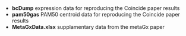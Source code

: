 ##
- **bcDump** expression data for reproducing the Coincide paper results
- **pam50gas** PAM50 centroid data for reproducing the Coincide paper results
- **MetaGxData.xlsx** supplamentary data from the metaGx paper
